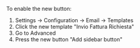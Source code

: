 To enable the new button:

1) Settings -> Configuration -> Email -> Templates
2) Click the new template "Invio Fattura Richiesta"
3) Go to Advanced
4) Press the new button "Add sidebar button"